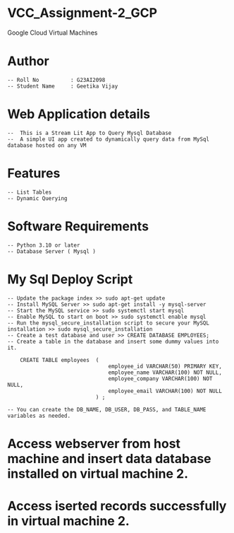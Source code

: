 # VCC_Assignment-2_GCP
Google Cloud Virtual Machines

# Author

	-- Roll No 			: G23AI2098
	-- Student Name 	: Geetika Vijay
 
# Web Application details 

	--	This is a Stream Lit App to Query Mysql Database
	--  A simple UI app created to dynamically query data from MySql database hosted on any VM

# Features

	-- List Tables
	-- Dynamic Querying

# Software Requirements

	-- Python 3.10 or later
	-- Database Server ( Mysql )

# My Sql Deploy Script 

	-- Update the package index >> sudo apt-get update
	-- Install MySQL Server >> sudo apt-get install -y mysql-server
	-- Start the MySQL service >> sudo systemctl start mysql
	-- Enable MySQL to start on boot >> sudo systemctl enable mysql
	-- Run the mysql_secure_installation script to secure your MySQL installation >> sudo mysql_secure_installation
	-- Create a test database and user >> CREATE DATABASE EMPLOYEES;
	-- Create a table in the database and insert some dummy values into it.
		
		CREATE TABLE employees 	(
									employee_id VARCHAR(50) PRIMARY KEY,
									employee_name VARCHAR(100) NOT NULL,
									employee_company VARCHAR(100) NOT NULL,
									employee_email VARCHAR(100) NOT NULL
								) ;
								
	-- You can create the DB_NAME, DB_USER, DB_PASS, and TABLE_NAME variables as needed.

# Access webserver from host machine and insert data database installed on virtual machine 2.
# Access iserted records successfully in virtual machine 2. 

